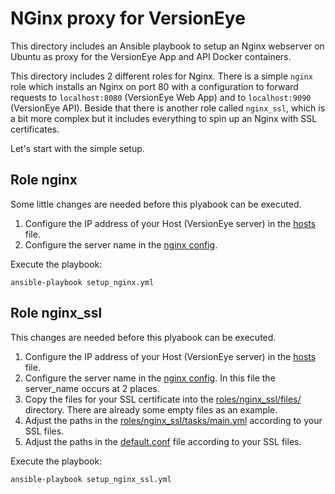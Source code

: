 # NGinx proxy for VersionEye

This directory includes an Ansible playbook to setup an Nginx webserver on Ubuntu as proxy for the
VersionEye App and API Docker containers.

This directory includes 2 different roles for Nginx. There is a simple `nginx` role which installs an
Nginx on port 80 with a configuration to forward requests to `localhost:8080` (VersionEye Web App) and to
`localhost:9090` (VersionEye API). Beside that there is another role called `nginx_ssl`, which is a bit
more complex but it includes everything to spin up an Nginx with SSL certificates.

Let's start with the simple setup.

## Role nginx

Some little changes are needed before this plyabook can be executed.

 1. Configure the IP address of your Host (VersionEye server) in the [hosts](hosts) file.
 2. Configure the server name in the [nginx config](https://github.com/versioneye/ops_contrib/blob/master/nginx/ansible/roles/nginx/files/default.conf#L15).

Execute the playbook:

```
ansible-playbook setup_nginx.yml
```

## Role nginx_ssl

This changes are needed before this plyabook can be executed.

 1. Configure the IP address of your Host (VersionEye server) in the [hosts](hosts) file.
 2. Configure the server name in the [nginx config](https://github.com/versioneye/ops_contrib/blob/master/nginx/ansible/roles/nginx_ssl/files/default.conf). In this file the server_name occurs at 2 places.
 3. Copy the files for your SSL certificate into the [roles/nginx_ssl/files/](roles/nginx_ssl/files) directory. There are already some empty files as an example.
 4. Adjust the paths in the [roles/nginx_ssl/tasks/main.yml](roles/nginx_ssl/tasks/main.yml) according to your SSL files.
 5. Adjust the paths in the [default.conf](https://github.com/versioneye/ops_contrib/blob/master/nginx/ansible/roles/nginx_ssl/files/default.conf#L23) file according to your SSL files.

Execute the playbook:

```
ansible-playbook setup_nginx_ssl.yml
```
